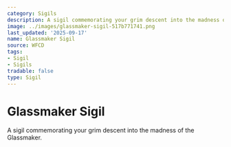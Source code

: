 ```yaml
---
category: Sigils
description: A sigil commemorating your grim descent into the madness of the Glassmaker.
image: ../images/glassmaker-sigil-517b771741.png
last_updated: '2025-09-17'
name: Glassmaker Sigil
source: WFCD
tags:
- Sigil
- Sigils
tradable: false
type: Sigil
---
```


# Glassmaker Sigil

A sigil commemorating your grim descent into the madness of the Glassmaker.

